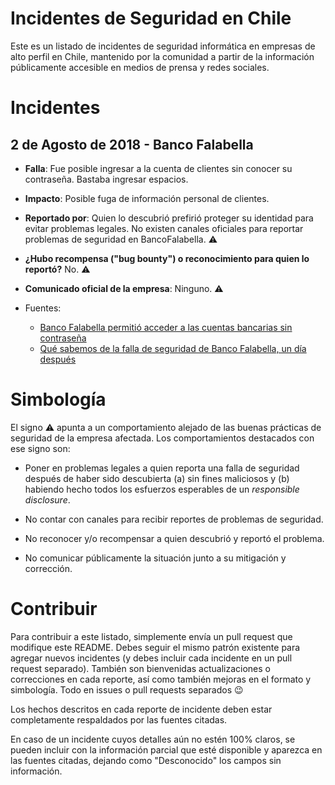 # Incidentes de Seguridad en Chile

Este es un listado de incidentes de seguridad informática en empresas de alto perfil en Chile, mantenido por la comunidad a partir de la información públicamente accesible en medios de prensa y redes sociales. 

# Incidentes

## 2 de Agosto de 2018 - Banco Falabella

- **Falla**: Fue posible ingresar a la cuenta de clientes sin conocer su contraseña. Bastaba ingresar espacios. 

- **Impacto**: Posible fuga de información personal de clientes.

- **Reportado por**: Quien lo descubrió prefirió proteger su identidad para evitar problemas legales. No existen canales oficiales para reportar problemas de seguridad en BancoFalabella. ⚠️

- **¿Hubo recompensa ("bug bounty") o reconocimiento para quien lo reportó?** No. ⚠️

- **Comunicado oficial de la empresa**: Ninguno. ⚠️

- Fuentes: 
  - [Banco Falabella permitió acceder a las cuentas bancarias sin contraseña
](https://ohmygeek.net/2018/08/02/banco-falabella-falla-acceso/)
  - [Qué sabemos de la falla de seguridad de Banco Falabella, un día después](https://ohmygeek.net/2018/08/03/que-sabemos-falla-banco-falabella/)


# Simbología

El signo ⚠️ apunta a un comportamiento alejado de las buenas prácticas de seguridad de la empresa afectada. Los comportamientos destacados con ese signo son:

- Poner en problemas legales a quien reporta una falla de seguridad después de haber sido descubierta (a) sin fines maliciosos y (b) habiendo hecho todos los esfuerzos esperables de un _responsible disclosure_. 

- No contar con canales para recibir reportes de problemas de seguridad.

- No reconocer y/o recompensar a quien descubrió y reportó el problema.

- No comunicar públicamente la situación junto a su mitigación y corrección.

# Contribuir

Para contribuir a este listado, simplemente envía un pull request que modifique este README. Debes seguir el mismo patrón existente para agregar nuevos incidentes (y debes incluir cada incidente en un pull request separado). También son bienvenidas actualizaciones o correcciones en cada reporte, así como también mejoras en el formato y simbología. Todo en issues o pull requests separados 😉

Los hechos descritos en cada reporte de incidente deben estar completamente respaldados por las fuentes citadas. 

En caso de un incidente cuyos detalles aún no estén 100% claros, se pueden incluir con la información parcial que esté disponible  y aparezca en las fuentes citadas, dejando como "Desconocido" los campos sin información.
